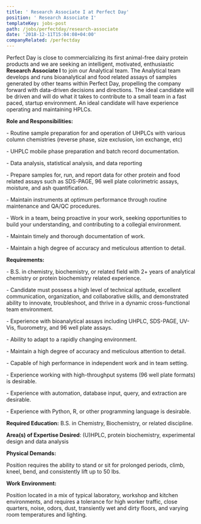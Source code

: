 ```yaml
---
title: ' Research Associate I at Perfect Day'
position: ' Research Associate I'
templateKey: jobs-post
path: /jobs/perfectday/research-associate
date: '2018-12-11T15:04:08+04:00'
companyRelated: /perfectday
---
```

Perfect Day is close to commercializing its first animal-free dairy protein products and we are seeking an intelligent, motivated, enthusiastic **Research Associate I** to join our Analytical team. The Analytical team develops and runs bioanalytical and food related assays of samples generated by other teams within Perfect Day, propelling the company forward with data-driven decisions and directions. The ideal candidate will be driven and will do what it takes to contribute to a small team in a fast paced, startup environment. An ideal candidate will have experience operating and maintaining HPLCs.

**Role and Responsibilities:**

\- Routine sample preparation for and operation of UHPLCs with various column chemistries (reverse phase, size exclusion, ion exchange, etc)

\- UHPLC mobile phase preparation and batch record documentation.

\- Data analysis, statistical analysis, and data reporting

\- Prepare samples for, run, and report data for other protein and food related assays such as SDS-PAGE, 96 well plate colorimetric assays, moisture, and ash quantification.

\- Maintain instruments at optimum performance through routine maintenance and QA/QC procedures.

\- Work in a team, being proactive in your work, seeking opportunities to build your understanding, and contributing to a collegial environment.

\- Maintain timely and thorough documentation of work.

\- Maintain a high degree of accuracy and meticulous attention to detail.



**Requirements:**

\- B.S. in chemistry, biochemistry, or related field with 2+ years of analytical chemistry or protein biochemistry related experience.

\- Candidate must possess a high level of technical aptitude, excellent communication, organization, and collaborative skills, and demonstrated ability to innovate, troubleshoot, and thrive in a dynamic cross-functional team environment.

\- Experience with bioanalytical assays including UHPLC, SDS-PAGE, UV-Vis, fluorometry, and 96 well plate assays.

\- Ability to adapt to a rapidly changing environment.

\- Maintain a high degree of accuracy and meticulous attention to detail.

\- Capable of high performance in independent work and in team setting.

\- Experience working with high-throughput systems (96 well plate formats) is desirable.

\- Experience with automation, database input, query, and extraction are desirable.

\- Experience with Python, R, or other programming language is desirable. 



**Required Education:** B.S. in Chemistry, Biochemistry, or related discipline.



**Area(s) of Expertise Desired**: (U)HPLC, protein biochemistry, experimental design and data analysis



**Physical Demands:**

Position requires the ability to stand or sit for prolonged periods, climb, kneel, bend, and consistently lift up to 50 lbs.

 

**Work Environment:**

Position located in a mix of typical laboratory, workshop and kitchen environments, and requires a tolerance for high worker traffic, close quarters, noise, odors, dust, transiently wet and dirty floors, and varying room temperatures and lighting.
